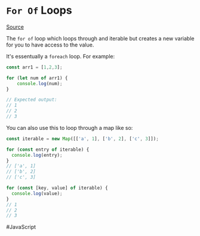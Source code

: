 # `For Of` Loops

[Source](https://developer.mozilla.org/en-US/docs/Web/JavaScript/Reference/Statements/for...of)

The `for of` loop which loops through and iterable but creates a new variable for you to have access to the value.

It's essentually a `foreach` loop. For example:

```javascript
const arr1 = [1,2,3];

for (let num of arr1) {
	console.log(num);
}

// Expected output:
// 1
// 2
// 3
```

You can also use this to loop through a map like so:

```javascript
const iterable = new Map([['a', 1], ['b', 2], ['c', 3]]);

for (const entry of iterable) {
  console.log(entry);
}
// ['a', 1]
// ['b', 2]
// ['c', 3]

for (const [key, value] of iterable) {
  console.log(value);
}
// 1
// 2
// 3
```


#JavaScript